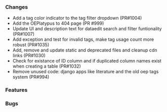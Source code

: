 ### Changes
- Add a tag color indicator to the tag filter dropdown (PR#1004)
- Add the OEPlatypus to 404 page (PR #999)
- Update UI and description text for dataedit search and filter funtionality (PR#1007)
- Add exception and test for invalid tags, make tag usage count more robust (PR#1035)
- Add, remove and update static and deprecated files and cleanup cdn links (PR#1030)
- Check for existance of ID column and if duplicated column names exist when creating a table (PR#1032)
- Remove unused code: django apps like literature and the old oep tags system (PR#994)

### Features

### Bugs
